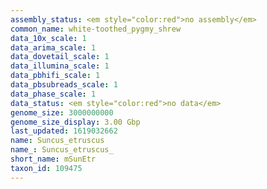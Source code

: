 ```yaml
---
assembly_status: <em style="color:red">no assembly</em>
common_name: white-toothed_pygmy_shrew
data_10x_scale: 1
data_arima_scale: 1
data_dovetail_scale: 1
data_illumina_scale: 1
data_pbhifi_scale: 1
data_pbsubreads_scale: 1
data_phase_scale: 1
data_status: <em style="color:red">no data</em>
genome_size: 3000000000
genome_size_display: 3.00 Gbp
last_updated: 1619032662
name: Suncus_etruscus
name_: Suncus_etruscus_
short_name: mSunEtr
taxon_id: 109475
---
```

